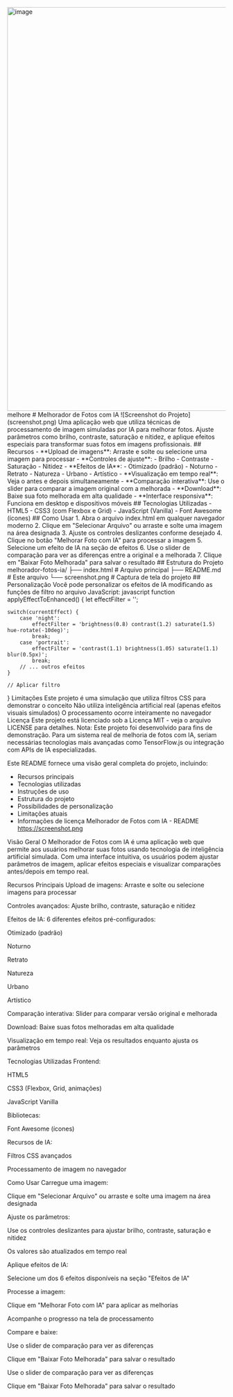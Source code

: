 <img width="935" height="929" alt="image" src="https://github.com/user-attachments/assets/162c24af-3520-4c37-b0f0-d0b76b1d770e" />
melhore # Melhorador de Fotos com IA ![Screenshot do Projeto](screenshot.png) Uma aplicação web que utiliza técnicas de processamento de imagem simuladas por IA para melhorar fotos. Ajuste parâmetros como brilho, contraste, saturação e nitidez, e aplique efeitos especiais para transformar suas fotos em imagens profissionais. ## Recursos - **Upload de imagens**: Arraste e solte ou selecione uma imagem para processar - **Controles de ajuste**: - Brilho - Contraste - Saturação - Nitidez - **Efeitos de IA**: - Otimizado (padrão) - Noturno - Retrato - Natureza - Urbano - Artístico - **Visualização em tempo real**: Veja o antes e depois simultaneamente - **Comparação interativa**: Use o slider para comparar a imagem original com a melhorada - **Download**: Baixe sua foto melhorada em alta qualidade - **Interface responsiva**: Funciona em desktop e dispositivos móveis ## Tecnologias Utilizadas - HTML5 - CSS3 (com Flexbox e Grid) - JavaScript (Vanilla) - Font Awesome (ícones) ## Como Usar 1. Abra o arquivo index.html em qualquer navegador moderno 2. Clique em "Selecionar Arquivo" ou arraste e solte uma imagem na área designada 3. Ajuste os controles deslizantes conforme desejado 4. Clique no botão "Melhorar Foto com IA" para processar a imagem 5. Selecione um efeito de IA na seção de efeitos 6. Use o slider de comparação para ver as diferenças entre a original e a melhorada 7. Clique em "Baixar Foto Melhorada" para salvar o resultado ## Estrutura do Projeto melhorador-fotos-ia/ ├── index.html # Arquivo principal ├── README.md # Este arquivo └── screenshot.png # Captura de tela do projeto ## Personalização Você pode personalizar os efeitos de IA modificando as funções de filtro no arquivo JavaScript:
javascript
function applyEffectToEnhanced() {
    let effectFilter = '';
    
    switch(currentEffect) {
        case 'night':
            effectFilter = 'brightness(0.8) contrast(1.2) saturate(1.5) hue-rotate(-10deg)';
            break;
        case 'portrait':
            effectFilter = 'contrast(1.1) brightness(1.05) saturate(1.1) blur(0.5px)';
            break;
        // ... outros efeitos
    }
    
    // Aplicar filtro
}
Limitações
Este projeto é uma simulação que utiliza filtros CSS para demonstrar o conceito
Não utiliza inteligência artificial real (apenas efeitos visuais simulados)
O processamento ocorre inteiramente no navegador
Licença
Este projeto está licenciado sob a Licença MIT - veja o arquivo LICENSE para detalhes.
Nota: Este projeto foi desenvolvido para fins de demonstração. Para um sistema real de melhoria de fotos com IA, seriam necessárias tecnologias mais avançadas como TensorFlow.js ou integração com APIs de IA especializadas.

Este README fornece uma visão geral completa do projeto, incluindo:
- Recursos principais
- Tecnologias utilizadas
- Instruções de uso
- Estrutura do projeto
- Possibilidades de personalização
- Limitações atuais
- Informações de licença
Melhorador de Fotos com IA - README
https://screenshot.png

Visão Geral
O Melhorador de Fotos com IA é uma aplicação web que permite aos usuários melhorar suas fotos usando tecnologia de inteligência artificial simulada. Com uma interface intuitiva, os usuários podem ajustar parâmetros de imagem, aplicar efeitos especiais e visualizar comparações antes/depois em tempo real.

Recursos Principais
Upload de imagens: Arraste e solte ou selecione imagens para processar

Controles avançados: Ajuste brilho, contraste, saturação e nitidez

Efeitos de IA: 6 diferentes efeitos pré-configurados:

Otimizado (padrão)

Noturno

Retrato

Natureza

Urbano

Artístico

Comparação interativa: Slider para comparar versão original e melhorada

Download: Baixe suas fotos melhoradas em alta qualidade

Visualização em tempo real: Veja os resultados enquanto ajusta os parâmetros

Tecnologias Utilizadas
Frontend:

HTML5

CSS3 (Flexbox, Grid, animações)

JavaScript Vanilla

Bibliotecas:

Font Awesome (ícones)

Recursos de IA:

Filtros CSS avançados

Processamento de imagem no navegador

Como Usar
Carregue uma imagem:

Clique em "Selecionar Arquivo" ou arraste e solte uma imagem na área designada

Ajuste os parâmetros:

Use os controles deslizantes para ajustar brilho, contraste, saturação e nitidez

Os valores são atualizados em tempo real

Aplique efeitos de IA:

Selecione um dos 6 efeitos disponíveis na seção "Efeitos de IA"

Processe a imagem:

Clique em "Melhorar Foto com IA" para aplicar as melhorias

Acompanhe o progresso na tela de processamento

Compare e baixe:

Use o slider de comparação para ver as diferenças

Clique em "Baixar Foto Melhorada" para salvar o resultado

Use o slider de comparação para ver as diferenças

Clique em "Baixar Foto Melhorada" para salvar o resultado
